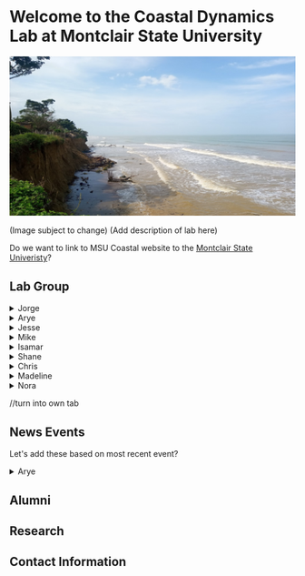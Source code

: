 # Welcome to the Coastal Dynamics Lab at Montclair State University

![Image of Coast](Images/Test.jpg)


(Image subject to change)
(Add description of lab here)

Do we want to link to MSU Coastal website to the [Montclair State Univeristy](https://www.montclair.edu/)?



## Lab Group
<details>
<summary>Jorge</summary>

Jorge's bio.

</details>

<details>
<summary>Arye</summary>

Arye is a Ph.D. candidate in Environmental Science and Management. He previously received a Bachelor of Science in Environmental Science with a concentration in Earth Science from Tulane University. His work explores how coastal communities choose management strategies such as beach nourishment, groin construction, and landward retreat in relation to their neighboring communities. He also investigates how each community values its beach for recreational purposes, the physical efficiency of its beach nourishment project, and how these geophysical and economic components control their consequent nourishment decisions. Toward these goals, he has developed a coupled geomorphic-economic modeling framework to account for both human and natural dynamics and constructed a community-scale field dataset including beach nourishment frequency/magnitude and socioeconomic data. This research adds to our understanding of anthropogenically-modified systems and will help inform coastal managers and policymakers faced with the challenges associated with climate change such as sea-level rise and increased material costs in the future.

Arye previously served as a Research Intern in coastal microbiology with Drs. Ray Sambrotto and Kevin O’Driscoll funded by the Surfer’s Environmental Alliance, worked on projects in fluvial and coastal geomorphology with Dr. Nicole Gasparini of Tulane, was as a Natural Resource Intern with Dr. Julie Whitbeck at Jean Lafitte National Historical Park and Preserve, and worked as a laboratory/field technician with Dr. Norb Psuty for the Sandy Hook Cooperative Research Programs.

Arye is also an avid surfer, kayaker, bicyclist, runner, swimmer, and amateur photographer. He is the Secretary of the Bradley Beach Environmental Commission, volunteered on the Bradley Beach Oceanfront Development Task Force, and is a Special Advisor to the Bradley Beach Democratic District Delegates for the Monmouth County Democratic Committee. For more information, check out Arye’s [personal website](https://aryejanoff.wixsite.com/personalwebsite), [Twitter page](https://twitter.com/geomorpharye), Google Scholar, Github, or Research Gate!

Arye's bio.  
* [Link to Personal Site](https://aryejanoff.wixsite.com/personalwebsite)
* Twitter Account [@geomorpharye](https://twitter.com/geomorpharye)
* [Research Gate](https://www.researchgate.net/profile/Arye_Janoff)
</details>

<details>
<summary>Jesse</summary>

Jesse's bio.

</details>

<details>
<summary>Mike</summary>

Mike's bio.

</details>

<details>
<summary>Isamar</summary>

Isamar's bio.

</details>

<details>
<summary>Shane</summary>

Shane's bio.

</details>

<details>
<summary>Chris</summary>

Chris' bio.

</details>

<details>
<summary>Madeline</summary>

Madeline's bio.

</details>

<details>
<summary>Nora</summary>

Nora's bio.

</details>




//turn into own tab
## News Events
Let's add these based on most recent event?
<details>
<summary>Arye</summary>
<br>
Arye (Knauss Fellow)
</details>


## Alumni

## Research 

## Contact Information



